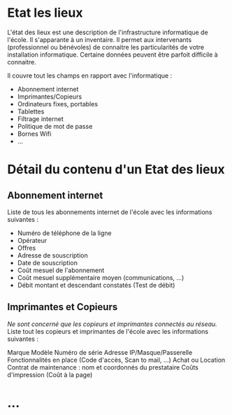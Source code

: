 # Etat les lieux #
L'état des lieux est une description de l'infrastructure informatique de l'école. Il s'apparante à un inventaire. Il permet aux intervenants (professionnel ou bénévoles) de connaitre les particularités de votre installation informatique. Certaine données peuvent être parfoit difficile à connaitre.

Il couvre tout les champs en rapport avec l'informatique :

- Abonnement internet
- Imprimantes/Copieurs
- Ordinateurs fixes, portables
- Tablettes
- Filtrage internet
- Politique de mot de passe
- Bornes Wifi
- ...

# Détail du contenu d'un Etat des lieux #
## Abonnement internet ##
Liste de tous les abonnements internet de l'école avec les informations suivantes :

- Numéro de téléphone de la ligne
- Opérateur
- Offres
- Adresse de souscription
- Date de souscription
- Coût mesuel de l'abonnement
- Coût mesuel supplémentaire moyen (communications, ...)
- Débit montant et descendant constatés (Test de débit)
## Imprimantes et Copieurs ##
*Ne sont concerné que les copieurs et imprimantes connectés au réseau.*
Liste tout les copieurs et imprimantes de l'école avec les informations suivantes :

Marque
Modèle
Numéro de série
Adresse IP/Masque/Passerelle
Fonctionnalités en place (Code d'accès, Scan to mail, ...)
Achat ou Location
Contrat de maintenance : nom et coordonnés du prestataire
Coûts d'impression (Coût à la page)

# ... #